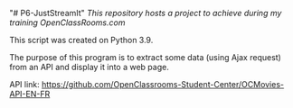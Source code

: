 "# P6-JustStreamIt" 
*This repository hosts a project to achieve during my training OpenClassRooms.com*

This script was created on Python 3.9.

The purpose of this program is to extract some data (using Ajax request) from an API and display it into a web page.

API link: https://github.com/OpenClassrooms-Student-Center/OCMovies-API-EN-FR
